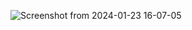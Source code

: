 ![Screenshot from 2024-01-23 16-07-05](https://github.com/Sadarsh22/html/assets/126259748/0332e07f-5e61-4a0f-8042-4995165b1ea1)
